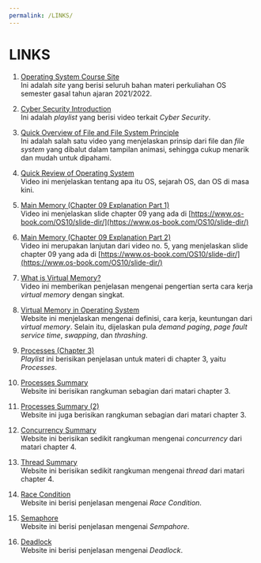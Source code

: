 ```yaml
---
permalink: /LINKS/
---
```


# LINKS
1. [Operating System Course Site](https://os.vlsm.org/) <br>
Ini adalah _site_ yang berisi seluruh bahan materi perkuliahan OS semester gasal tahun ajaran 2021/2022.

2. [Cyber Security Introduction](https://www.youtube.com/watch?v=rcDO8km6R6c&list=PLJcaPjxegjBXtpdrZ4Blxgo-juMUfFovf) <br>
Ini adalah _playlist_ yang berisi video terkait _Cyber Security_.

3. [Quick Overview of File and File System Principle](https://www.youtube.com/watch?v=KN8YgJnShPM) <br>
Ini adalah salah satu video yang menjelaskan prinsip dari file dan _file system_ yang dibalut dalam tampilan animasi, sehingga cukup menarik dan mudah untuk dipahami.

4. [Quick Review of Operating System](https://www.youtube.com/watch?v=26QPDBe-NB8&list=PL8dPuuaLjXtNlUrzyH5r6jN9ulIgZBpdo&index=20) <br>
Video ini menjelaskan tentang apa itu OS, sejarah OS, dan OS di masa kini.

5. [Main Memory (Chapter 09 Explanation Part 1)](https://www.youtube.com/watch?v=Jy_teuaj7Ic) <br>
Video ini menjelaskan slide chapter 09 yang ada di [https://www.os-book.com/OS10/slide-dir/](https://www.os-book.com/OS10/slide-dir/)

6. [Main Memory (Chapter 09 Explanation Part 2)](https://www.youtube.com/watch?v=8Zw4gIqqZe0) <br>
Video ini merupakan lanjutan dari video no. 5, yang menjelaskan slide chapter 09 yang ada di [https://www.os-book.com/OS10/slide-dir/](https://www.os-book.com/OS10/slide-dir/) <br>

7. [What is Virtual Memory?](https://www.youtube.com/watch?v=qlH4-oHnBb8) <br>
Video ini memberikan penjelasan mengenai pengertian serta cara kerja _virtual memory_ dengan singkat. <br>

8. [Virtual Memory in Operating System](https://www.geeksforgeeks.org/virtual-memory-in-operating-system/) <br>
Website ini menjelaskan mengenai definisi, cara kerja, keuntungan dari _virtual memory_. Selain itu, dijelaskan pula _demand paging_, _page fault service time_, _swapping_, dan _thrashing_. <br> 

9. [Processes (Chapter 3)](https://www.youtube.com/watch?v=OrM7nZcxXZU&list=PLBlnK6fEyqRgKl0MbI6kbI5ffNt7BF8Fn) <br>
_Playlist_ ini berisikan penjelasan untuk materi di chapter 3, yaitu _Processes_. <br>

10. [Processes Summary](https://www.geeksforgeeks.org/states-of-a-process-in-operating-systems/) <br>
Website ini berisikan rangkuman sebagian dari matari chapter 3. <br>

11. [Processes Summary (2)](https://www.tutorialspoint.com/operating_system/os_processes.htm) <br>
Website ini juga berisikan rangkuman sebagian dari matari chapter 3. <br>

12. [Concurrency Summary](https://www.geeksforgeeks.org/concurrency-in-operating-system/) <br>
Website ini berisikan sedikit rangkuman mengenai _concurrency_ dari matari chapter 4. <br>

13. [Thread Summary](https://www.geeksforgeeks.org/thread-in-operating-system/) <br>
Website ini berisikan sedikit rangkuman mengenai _thread_ dari matari chapter 4. <br>

14. [Race Condition](https://searchstorage.techtarget.com/definition/race-condition) <br>
Website ini berisi penjelasan mengenai _Race Condition_. <br>

15. [Semaphore](https://www.geeksforgeeks.org/semaphores-in-process-synchronization/) <br>
Website ini berisi penjelasan mengenai _Sempahore_. <br>

16. [Deadlock](https://www.geeksforgeeks.org/introduction-of-deadlock-in-operating-system/) <br>
Website ini berisi penjelasan mengenai _Deadlock_. <br>

